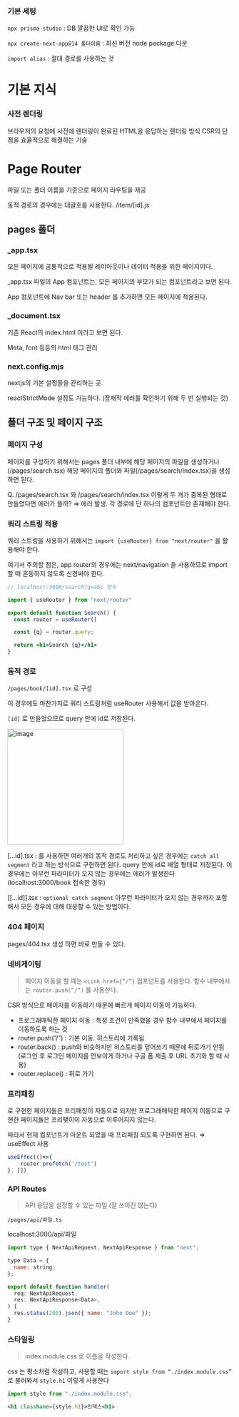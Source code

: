 ### 기본 세팅

`npx prisma studio` : DB 깔끔한 UI로 확인 가능

`npx create-next-app@14 폴더이름` : 최신 버전 node package 다운

`import alias` : 절대 경로를 사용하는 것

# 기본 지식

### 사전 렌더링

브라우저의 요청에 사전에 렌더링이 완료된 HTML을 응답하는 렌더링 방식
CSR의 단점을 효율적으로 해결하는 기술

# Page Router

파일 또는 폴더 이름을 기준으로 페이지 라우팅을 제공

동적 경로의 경우에는 대괄호를 사용한다. /item/[id].js

## pages 폴더

### _app.tsx

모든 페이지에 공통적으로 적용될 레이아웃이나 데이터 적용을 위한 페이지이다.

_app.tsx 파일의 App 컴포넌트는, 모든 페이지의 부모가 되는 컴포넌트라고 보면 된다.

App 컴포넌트에 Nav bar 또는 header 를 추가하면 모든 페이지에 적용된다.

### _document.tsx

기존 React의 index.html 이라고 보면 된다.

Meta, font 등등의 html 태그 관리

### next.config.mjs

nextjs의 기본 설정들을 관리하는 곳.

reactStrictMode 설정도 가능하다. (잠재적 에러를 확인하기 위해 두 번 실행되는 것)

## 폴더 구조 및 페이지 구조

### 페이지 구성

페이지를 구성하기 위해서는 pages 폴더 내부에 해당 페이지의 파일을 생성하거나(/pages/search.tsx) 해당 페이지의 폴더와 파일(/pages/search/index.tsx)을 생성하면 된다.

Q. /pages/search.tsx 와 /pages/search/index.tsx 이렇게 두 개가 중복된 형태로 만들었다면 에러가 뜰까? ⇒ 에러 발생. 각 경로에 단 하나의 컴포넌트만 존재해야 한다.

### 쿼리 스트링 적용

쿼리 스트링을 사용하기 위해서는 `import {useRouter} from "next/router"` 을 활용해야 한다.

여기서 주의할 점은, app router의 경우에는 next/navigation 을 사용하므로 import 할 때 혼동하지 않도록 신경써야 한다.

```jsx
// localhost:3000/search?q=abc 접속

import { useRouter } from "next/router"

export default function Search() {
  const router = useRouter()

  const {q} = router.query;

  return <h1>Search {q}</h1>
}
```

### 동적 경로

`/pages/book/[id].tsx` 로 구성

이 경우에도 마찬가지로 쿼리 스트링처럼 useRouter 사용해서 값을 받아온다.

`[id]` 로 만들었으므로 query 안에 id로 저장된다.

<img width="260" alt="image" src="https://github.com/user-attachments/assets/ec064261-26d1-49ad-b90d-7452140cb4cb" />

[…id].tsx : 를 사용하면 여러개의 동적 경로도 처리하고 싶은 경우에는 `catch all segment` 라고 하는 방식으로 구현하면 된다.
query 안에 id로 배열 형태로 저장된다.
이 경우에는 아무런 파라미터가 오지 않는 경우에는 에러가 발생한다
(localhost:3000/book 접속한 경우)

[[…id]].tsx : `optional catch segment` 아무런 파라미터가 오지 않는 경우까지 포함해서 모든 경우에 대해 대응할 수 있는 방법이다.

### 404 페이지

pages/404.tsx 생성 하면 바로 만들 수 있다.

### 네비게이팅

> 페이지 이동을 할 때는 `<Link href={”/”}` 컴포넌트를 사용한다.
함수 내부에서는 `router.push(”/”)` 를 사용한다.
> 

CSR 방식으로 페이지를 이동하기 때문에 빠르게 페이지 이동이 가능하다.

- 프로그래매틱한 페이지 이동 : 특정 조건이 만족했을 경우 함수 내부에서 페이지를 이동하도록 하는 것
- router.push(”/”) : 기본 이동. 히스토리에 기록됨
- router.back() : push와 비슷하지만 히스토리를 덮어쓰기 때문에 뒤로가기 안됨 (로그인 후 로그인 페이지를 안보이게 하거나 구글 폼 제출 후 URL 초기화 할 때 사용)
- router.replace() : 뒤로 가기

### 프리패칭

<Link> 로 구현한 페이지들은 프리패칭이 자동으로 되지만 프로그래메틱한 페이지 이동으로 구현한 페이지들은 프리팿이이 자동으로 이루어지지 않는다.

따라서 현재 컴포넌트가 마운트 되었을 때 프리패칭 되도록 구현하면 된다.
⇒ useEffect 사용

```jsx
useEffec(()=>{
	router.prefetch('/test')
}, [])
```

### API Routes

> API 응답을 설정할 수 있는 파일 (잘 쓰이진 않는다)
> 

`/pages/api/파일.ts`

localhost:3000/api/파일 

```jsx
import type { NextApiRequest, NextApiResponse } from "next";

type Data = {
  name: string;
};

export default function handler(
  req: NextApiRequest,
  res: NextApiResponse<Data>,
) {
  res.status(200).json({ name: "John Doe" });
}
```

### 스타일링

> index.module.css 로 이름을 작성한다.
> 

css 는 평소처럼 작성하고, 사용할 때는 `import style from “./index.module.css”` 로 불러와서 `style.h1` 이렇게 사용한다

```jsx
import style from "./index.module.css";

<h1 className={style.h1}>인덱스<h1>
```
